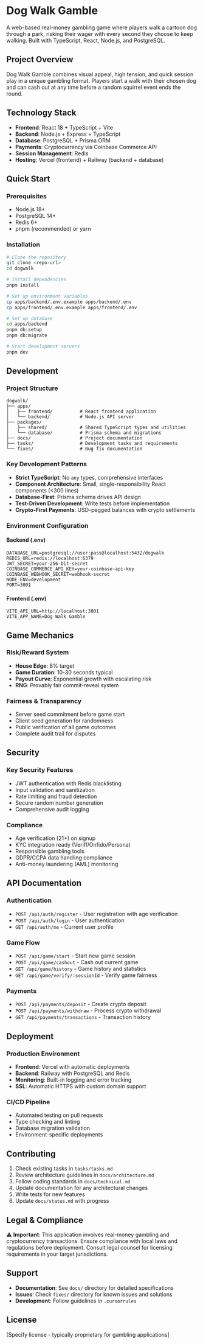 # Dog Walk Gamble

A web-based real-money gambling game where players walk a cartoon dog through a park, risking their wager with every second they choose to keep walking. Built with TypeScript, React, Node.js, and PostgreSQL.

## Project Overview

Dog Walk Gamble combines visual appeal, high tension, and quick session play in a unique gambling format. Players start a walk with their chosen dog and can cash out at any time before a random squirrel event ends the round.

## Technology Stack

- **Frontend**: React 18 + TypeScript + Vite
- **Backend**: Node.js + Express + TypeScript  
- **Database**: PostgreSQL + Prisma ORM
- **Payments**: Cryptocurrency via Coinbase Commerce API
- **Session Management**: Redis
- **Hosting**: Vercel (frontend) + Railway (backend + database)

## Quick Start

### Prerequisites
- Node.js 18+
- PostgreSQL 14+
- Redis 6+
- pnpm (recommended) or yarn

### Installation

```bash
# Clone the repository
git clone <repo-url>
cd dogwalk

# Install dependencies
pnpm install

# Set up environment variables
cp apps/backend/.env.example apps/backend/.env
cp apps/frontend/.env.example apps/frontend/.env

# Set up database
cd apps/backend
pnpm db:setup
pnpm db:migrate

# Start development servers
pnpm dev
```

## Development

### Project Structure
```
dogwalk/
├── apps/
│   ├── frontend/          # React frontend application
│   └── backend/           # Node.js API server
├── packages/
│   ├── shared/            # Shared TypeScript types and utilities
│   └── database/          # Prisma schema and migrations
├── docs/                  # Project documentation
├── tasks/                 # Development tasks and requirements
└── fixes/                 # Bug fix documentation
```

### Key Development Patterns

- **Strict TypeScript**: No `any` types, comprehensive interfaces
- **Component Architecture**: Small, single-responsibility React components (<300 lines)
- **Database-First**: Prisma schema drives API design
- **Test-Driven Development**: Write tests before implementation
- **Crypto-First Payments**: USD-pegged balances with crypto settlements

### Environment Configuration

#### Backend (.env)
```env
DATABASE_URL=postgresql://user:pass@localhost:5432/dogwalk
REDIS_URL=redis://localhost:6379
JWT_SECRET=your-256-bit-secret
COINBASE_COMMERCE_API_KEY=your-coinbase-api-key
COINBASE_WEBHOOK_SECRET=webhook-secret
NODE_ENV=development
PORT=3001
```

#### Frontend (.env)
```env
VITE_API_URL=http://localhost:3001
VITE_APP_NAME=Dog Walk Gamble
```

## Game Mechanics

### Risk/Reward System
- **House Edge**: 8% target
- **Game Duration**: 10-30 seconds typical
- **Payout Curve**: Exponential growth with escalating risk
- **RNG**: Provably fair commit-reveal system

### Fairness & Transparency
- Server seed commitment before game start
- Client seed generation for randomness
- Public verification of all game outcomes
- Complete audit trail for disputes

## Security

### Key Security Features
- JWT authentication with Redis blacklisting
- Input validation and sanitization
- Rate limiting and fraud detection
- Secure random number generation
- Comprehensive audit logging

### Compliance
- Age verification (21+) on signup
- KYC integration ready (Veriff/Onfido/Persona)
- Responsible gambling tools
- GDPR/CCPA data handling compliance
- Anti-money laundering (AML) monitoring

## API Documentation

### Authentication
- `POST /api/auth/register` - User registration with age verification
- `POST /api/auth/login` - User authentication
- `GET /api/auth/me` - Current user profile

### Game Flow
- `POST /api/game/start` - Start new game session
- `POST /api/game/cashout` - Cash out current game
- `GET /api/game/history` - Game history and statistics
- `GET /api/game/verify/:sessionId` - Verify game fairness

### Payments
- `POST /api/payments/deposit` - Create crypto deposit
- `POST /api/payments/withdraw` - Process crypto withdrawal
- `GET /api/payments/transactions` - Transaction history

## Deployment

### Production Environment
- **Frontend**: Vercel with automatic deployments
- **Backend**: Railway with PostgreSQL and Redis
- **Monitoring**: Built-in logging and error tracking
- **SSL**: Automatic HTTPS with custom domain support

### CI/CD Pipeline
- Automated testing on pull requests
- Type checking and linting
- Database migration validation
- Environment-specific deployments

## Contributing

1. Check existing tasks in `tasks/tasks.md`
2. Review architecture guidelines in `docs/architecture.md`
3. Follow coding standards in `docs/technical.md`
4. Update documentation for any architectural changes
5. Write tests for new features
6. Update `docs/status.md` with progress

## Legal & Compliance

⚠️ **Important**: This application involves real-money gambling and cryptocurrency transactions. Ensure compliance with local laws and regulations before deployment. Consult legal counsel for licensing requirements in your target jurisdictions.

## Support

- **Documentation**: See `docs/` directory for detailed specifications
- **Issues**: Check `fixes/` directory for known issues and solutions
- **Development**: Follow guidelines in `.cursorrules`

## License

[Specify license - typically proprietary for gambling applications]